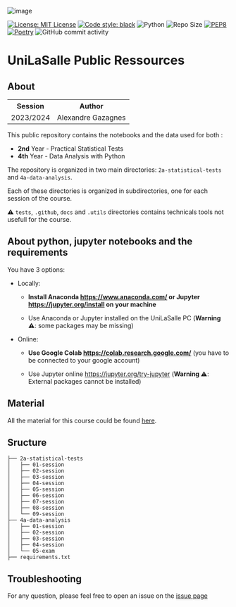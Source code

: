 ![image](https://raw.githubusercontent.com/AlexandreGazagnes/Unilasalle-Public-Ressources/main/docs/unilasalle_banner.png)

[![License: MIT License](https://img.shields.io/badge/License-MIT-blue.svg)](https://www.gnu.org/licenses/gpl-3.0) [![Code style: black](https://img.shields.io/badge/code%20style-black-000000.svg)](https://github.com/psf/black) ![Python](https://img.shields.io/badge/python-3.10.x-green.svg) ![Repo Size](https://img.shields.io/github/repo-size/AlexandreGazagnes/Unilasalle-Public-Ressources) [![PEP8](https://img.shields.io/badge/code%20style-pep8-orange.svg)](https://www.python.org/dev/peps/pep-0008/) [![Poetry](https://img.shields.io/endpoint?url=https://python-poetry.org/badge/v0.json)](https://python-poetry.org/)  ![GitHub commit activity](https://img.shields.io/github/commit-activity/m/AlexandreGazagnes/Unilasalle-Public-Ressources)
<!-- ![Coverage](https://github.com/AlexandreGazagnes/Unilasalle-Public-Ressources/blob/main/docs/assets/img/cov.svg?raw=true) -->
<!-- ![Tests](https://github.com/AlexandreGazagnes/Unilasalle-Public-Ressources/actions/workflows/tests.yaml/badge.svg)
![Statics](https://github.com/AlexandreGazagnes/Unilasalle-Public-Ressources/actions/workflows/statics.yaml/badge.svg)
![Doc](https://github.com/AlexandreGazagnes/Unilasalle-Public-Ressources/actions/workflows/docs.yaml/badge.svg) -->
<!-- ![Pypi](https://github.com/AlexandreGazagnes/Unilasalle-Public-Ressources/actions/workflows/publish.yaml/badge.svg) -->
# UniLaSalle Public Ressources 
 
## About

<table>
  <tr>
    <th>Session</th>
    <th>Author </th>
  </tr>
  <tr>
    <td>2023/2024</td>
    <td>Alexandre Gazagnes</td>
  </tr>
</table> 

This public repository contains the notebooks and the data used for both :
- **2nd** Year - Practical Statistical Tests 
- **4th** Year - Data Analysis with Python


The repository is organized in two main directories: `2a-statistical-tests` and `4a-data-analysis`.

Each of these directories is organized in subdirectories, one for each session of the course. 
 
 
⚠️ `tests`, `.github`, `docs` and `.utils` directories contains technicals tools not usefull for the course.



## About python, jupyter notebooks and the requirements

You have 3 options: 
- Locally: 

    - **Install Anaconda https://www.anaconda.com/ or Jupyter https://jupyter.org/install on your machine**

    - Use Anaconda or Jupyter installed on the UniLaSalle PC (**Warning ⚠️**: some packages may be missing) 


- Online:

    - **Use Google Colab https://colab.research.google.com/** (you have to be connected to your google account)

    - Use Jupyter online  https://jupyter.org/try-jupyter (**Warning ⚠️**: External packages cannot be installed) 

## Material

All the material for this course could be found [here]( 
https://github.com/AlexandreGazagnes/Unilasalle-Public-Ressources).

## Sructure 
```.
├── 2a-statistical-tests
│   ├── 01-session
│   ├── 02-session
│   ├── 03-session
│   ├── 04-session
│   ├── 05-session
│   ├── 06-session
│   ├── 07-session
│   ├── 08-session
│   └── 09-session
├── 4a-data-analysis
│   ├── 01-session
│   ├── 02-session
│   ├── 03-session
│   ├── 04-session
│   └── 05-exam
├── requirements.txt    
```


## Troubleshooting

For any question, please feel free to open an issue on the  [issue page](https://github.com/AlexandreGazagnes/Unilasalle-Public-Ressources/issues)
